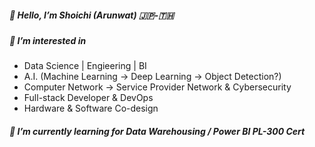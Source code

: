 ##### 👋 Hello, I’m Shoichi (Arunwat) 🇯🇵-🇹🇭
##### 👀 I’m interested in

- Data Science | Engieering | BI
- A.I. (Machine Learning -> Deep Learning -> Object Detection?)
- Computer Network -> Service Provider Network & Cybersecurity
- Full-stack Developer & DevOps
- Hardware & Software Co-design
##### 🌱 I’m currently learning for Data Warehousing / Power BI PL-300 Cert

